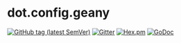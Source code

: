  # dot.config.geany
[![GitHub tag (latest SemVer)](https://img.shields.io/github/tag/gookit/validate)](https://github.com/gookit/validate)
[![Gitter](https://badges.gitter.im/Join%20Chat.svg)](https://gitter.im/qzap)
[![Hex.pm](https://img.shields.io/hexpm/l/plug.svg)](https://github.com/qzap/.licenses/blob/master/qzap-software-licenses/APACHE/APACHE2.0)
[![GoDoc](https://godoc.org/github.com/qzap/dot.config.geany?status.svg)](https://godoc.org/)
     
